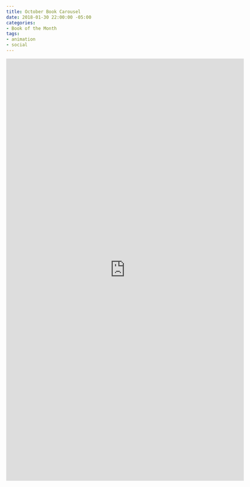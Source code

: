 ```yaml
---
title: October Book Carousel
date: 2018-01-30 22:00:00 -05:00
categories:
- Book of the Month
tags:
- animation
- social
---
```


<div class="video-vertical">
	<iframe src="https://player.vimeo.com/video/253552296?&loop=1" width="640" height="1136" frameborder="0" webkitallowfullscreen mozallowfullscreen allowfullscreen></iframe>
</div>